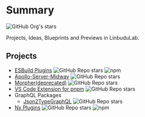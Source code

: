 # Summary

![GitHub Org's stars](https://img.shields.io/github/stars/LinbuduLab?style=social)

Projects, Ideas, Blueprints and Previews in LinbuduLab.

## Projects

- [ESBuild Plugins](https://nx-plugins.netlify.app/derived/esbuild.html) ![GitHub Repo stars](https://img.shields.io/github/stars/LinbuduLab/nx-plugins?style=social) ![npm](https://img.shields.io/npm/dw/esbuild-plugin-copy)
- [Apollo-Server-Midway](https://github.com/LinbuduLab/apollo-server-midway) ![GitHub Repo stars](https://img.shields.io/github/stars/LinbuduLab/Apollo-Server-Midway?style=social)
- [Morpher(deprecated)](https://github.com/LinbuduLab/morpher) ![GitHub Repo stars](https://img.shields.io/github/stars/LinbuduLab/Morpher?style=social)
- [VS Code Extension for pnpm](https://github.com/LinbuduLab/pnpm-vscode-helper) ![GitHub Repo stars](https://img.shields.io/github/stars/LinbuduLab/pnpm-vscode-helper?style=social)
- GraphQL Packages
  - [Json2TypeGraphQL](https://github.com/LinbuduLab/json-to-type-graphql) ![GitHub Repo stars](https://img.shields.io/github/stars/LinbuduLab/json-to-type-graphql?style=social)
- [Nx Plugins](https://github.com/LinbuduLab/nx-plugins) ![GitHub Repo stars](https://img.shields.io/github/stars/LinbuduLab/nx-plugins?style=social) ![npm](https://img.shields.io/npm/dw/nx-plugin-vite)
